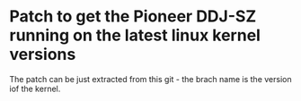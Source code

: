 # Patch to get the Pioneer DDJ-SZ running on the latest linux kernel versions
The patch can be just extracted from this git - the brach name is the version iof the kernel.


